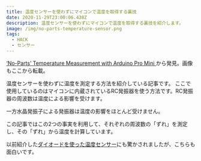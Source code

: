 ```yaml
---
title: 温度センサーを使わずにマイコンで温度を取得する裏技
date: 2020-11-29T23:00:06.438Z
description: 温度センサーを使わずにマイコンで温度を取得する裏技を紹介します。
image: /img/no-parts-temperature-sensor.png
tags:
  - HACK
  - センサー
---
```

[‘No-Parts’ Temperature Measurement with Arduino Pro Mini
](https://thecavepearlproject.org/2019/02/25/no-parts-temperature-measurement-with-arduino-pro-mini-to-0-005c-or-better/)から発見。画像もここから転載。

温度センサーを使わずに温度を測定する方法を紹介している記事です。
ここで使用しているのはマイコンに内蔵されているRC発振器を使う方法です。RC発振器の周波数は温度による影響を受けます。

一方水晶発振子による発振器は温度の影響をほとんど受けません。

この記事ではこの2つの事実を利用して、それぞれの周波数の「ずれ」を測定し、その「ずれ」から温度を計算しています。

以前紹介した[ダイオードを使った温度センサー](../post/ダイオードを使った温度センサー/)にも驚かされましたが、こちらも面白いです。

